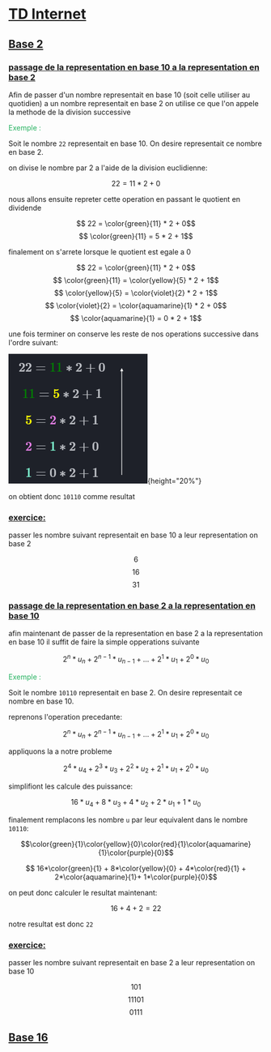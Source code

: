# <u>TD Internet</u>

## <u>Base 2</u>

### <u>passage de la representation en base 10 a la representation en base 2</u>

Afin de passer d'un nombre representait en base 10 (soit celle utiliser au quotidien) a un nombre representait en base 2 on utilise ce que l'on appele la methode de la division successive

<span style="color: #26B260">Exemple :</span>

Soit le nombre `22` representait en base 10. On desire representait ce nombre en base 2.

on divise le nombre par 2 a l'aide de la division euclidienne:

$$ 22 = 11 * 2 + 0$$

nous allons ensuite repreter cette operation en passant le quotient en dividende

$$ 22 = \color{green}{11} * 2 + 0$$
$$ \color{green}{11} = 5 * 2 + 1$$

finalement on s'arrete lorsque le quotient est egale a 0

$$ 22 = \color{green}{11} * 2 + 0$$
$$ \color{green}{11} = \color{yellow}{5} * 2 + 1$$
$$ \color{yellow}{5} = \color{violet}{2} * 2 + 1$$
$$ \color{violet}{2} = \color{aquamarine}{1} * 2 + 0$$
$$ \color{aquamarine}{1} = 0 * 2 + 1$$

une fois terminer on conserve les reste de nos operations successive dans l'ordre suivant:

![div_suc_2](../../assets/seconde/internet/div_succ_2.png){height="20%"}

on obtient donc `10110` comme resultat

### <u>exercice:</u>

passer les nombre suivant representait en base 10 a leur representation on base 2

$$6$$
$$16$$
$$31$$

### <u>passage de la representation en base 2 a la representation en base 10</u>

afin maintenant de passer de la representation en base 2 a la representation en base 10 il suffit de faire la simple opperations suivante

$$2^n*u_n+2^{n-1}*u_{n-1} + ... + 2^{1}*u_{1}+ 2^{0}*u_{0}$$

<span style="color: #26B260">Exemple :</span>

Soit le nombre `10110` representait en base 2. On desire representait ce nombre en base 10.

reprenons l'operation precedante:

$$2^n*u_n+2^{n-1}*u_{n-1} + ... + 2^{1}*u_{1}+ 2^{0}*u_{0}$$

appliquons la a notre probleme

$$2^4*u_4+2^{3}*u_{3} + 2^{2}*u_{2} + 2^{1}*u_{1}+ 2^{0}*u_{0}$$

simplifiont les calcule des puissance:

$$ 16*u_4 + 8*u_{3} + 4*u_{2} + 2*u_{1}+ 1*u_{0}$$

finalement remplacons les nombre `u` par leur equivalent dans le nombre `10110`:

$$\color{green}{1}\color{yellow}{0}\color{red}{1}\color{aquamarine}{1}\color{purple}{0}$$

$$ 16*\color{green}{1} + 8*\color{yellow}{0} + 4*\color{red}{1} + 2*\color{aquamarine}{1}+ 1*\color{purple}{0}$$

on peut donc calculer le resultat maintenant:

$$16 + 4 +2 = 22$$

notre resultat est donc `22` 

### <u>exercice:</u>

passer les nombre suivant representait en base 2 a leur representation on base 10

$$101$$
$$11101$$
$$0111$$

## <u>Base 16</u>